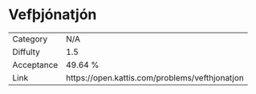 # Vefþjónatjón

<table>
    <tr>
        <td>Category</td>
        <td>N/A</td>
    </tr>
    <tr>
        <td>Diffulty</td>
        <td>1.5</td>
    </tr>
    <tr>
        <td>Acceptance</td>
        <td>49.64 %</td>
    </tr>
    <tr>
        <td>Link</td>
        <td>https://open.kattis.com/problems/vefthjonatjon</td>
    </tr>
</table>